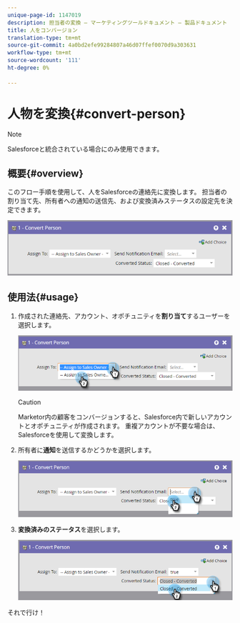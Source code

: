 ```yaml
---
unique-page-id: 1147019
description: 担当者の変換 — マーケティングツールドキュメント — 製品ドキュメント
title: 人をコンバージョン
translation-type: tm+mt
source-git-commit: 4a0bd2efe99284807a46d07ffef0070d9a303631
workflow-type: tm+mt
source-wordcount: '111'
ht-degree: 0%

---
```



# 人物を変換{#convert-person}

>[!NOTE]
>
>Salesforceと統合されている場合にのみ使用できます。

## 概要{#overview}

このフロー手順を使用して、人をSalesforceの連絡先に変換します。 担当者の割り当て先、所有者への通知の送信先、および変換済みステータスの設定先を決定できます。

![](assets/one-2.png)

## 使用法{#usage}

1. 作成された連絡先、アカウント、オポチュニティを&#x200B;**割り当て**&#x200B;するユーザーを選択します。

   ![](assets/two-2.png)

   >[!CAUTION]
   >
   >Marketor内の顧客をコンバージョンすると、Salesforce内で新しいアカウントとオポチュニティが作成されます。 重複アカウントが不要な場合は、Salesforceを使用して変換します。

1. 所有者に&#x200B;**通知**&#x200B;を送信するかどうかを選択します。

   ![](assets/three-2.png)

1. **変換済みのステータス**&#x200B;を選択します。

   ![](assets/four-3.png)

それで行け！
